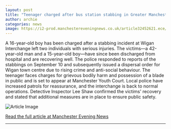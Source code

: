```yaml
---
layout: post
title: "Teenager charged after bus station stabbing in Greater Manchester town"
author: archie
categories: news
image: https://i2-prod.manchestereveningnews.co.uk/article32452621.ece/ALTERNATES/s1200/546106528_10163155164712486_1447.jpg
---
```

A 16-year-old boy has been charged after a stabbing incident at Wigan Interchange left two individuals with serious injuries. The victims—a 42-year-old man and a 15-year-old boy—have since been discharged from hospital and are recovering well. The police responded to reports of the stabbings on September 10 and subsequently issued a dispersal order for Wigan town centre due to rising crime and anti-social behaviour. The teenager faces charges for grievous bodily harm and possession of a blade in public and is set to appear at Manchester Youth Court. Local police have increased patrols for reassurance, and the interchange is back to normal operations. Detective Inspector Lee Shaw confirmed the victims' recovery and stated that additional measures are in place to ensure public safety.

![Article Image](https://i2-prod.manchestereveningnews.co.uk/article32452621.ece/ALTERNATES/s1200/546106528_10163155164712486_1447.jpg)

[Read the full article at Manchester Evening News](https://www.manchestereveningnews.co.uk/news/greater-manchester-news/teenager-charged-after-bus-station-32463980)

---
